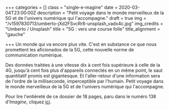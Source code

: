 +++
categories = []
class = "single-e-magine"
date = 2020-03-04T23:00:00Z
description = "Petit voyage dans le monde merveilleux de la 5G et de l'univers numérique qui l'accompagne."
draft = true
img = "/v1597830713/umberto-jXd2FSvcRr8-unsplash_vadx4c.jpg"
img_credits = "Umberto / Unsplash"
title = "5G : vers une course folle"
title_alignment = "gauche"

+++
Un monde qui va encore plus vite. C'est en substance ce que nous promettent les aficionados de la 5G, cette nouvelle norme de communication numérique.

Des données traitées à une vitesse dix à cent fois supérieure à celle de la 4G, jusqu'à cent fois plus d'appareils connectés en un même point, le saut quantitatif promis est gigantesque. Et l'aller-retour d'une information sera de l'ordre de la milliseconde, imperceptible par l'humain. Petit voyage dans le monde merveilleux de la 5G et de l'univers numérique qui l'accompagne.

Pour lire l'entièreté de ce dossier de 18 pages, paru dans le numéro 138 d'_Imagine_, cliquez [ici](https://kiosque.imagine-magazine.com/wp-content/uploads/2020/08/138_dossier5G.pdf).